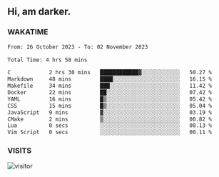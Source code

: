 ## Hi, am darker.

### WAKATIME

<!--START_SECTION:waka-->

```txt
From: 26 October 2023 - To: 02 November 2023

Total Time: 4 hrs 58 mins

C            2 hrs 30 mins   ████████████▓░░░░░░░░░░░░   50.27 %
Markdown     48 mins         ████░░░░░░░░░░░░░░░░░░░░░   16.15 %
Makefile     34 mins         ███░░░░░░░░░░░░░░░░░░░░░░   11.42 %
Docker       22 mins         ██░░░░░░░░░░░░░░░░░░░░░░░   07.42 %
YAML         16 mins         █▒░░░░░░░░░░░░░░░░░░░░░░░   05.42 %
CSS          15 mins         █▒░░░░░░░░░░░░░░░░░░░░░░░   05.04 %
JavaScript   9 mins          ▓░░░░░░░░░░░░░░░░░░░░░░░░   03.19 %
CMake        2 mins          ▒░░░░░░░░░░░░░░░░░░░░░░░░   00.82 %
Lua          0 secs          ░░░░░░░░░░░░░░░░░░░░░░░░░   00.13 %
Vim Script   0 secs          ░░░░░░░░░░░░░░░░░░░░░░░░░   00.11 %
```

<!--END_SECTION:waka-->

### VISITS
<!-- i should probably build this when i will have some time -->
![visitor](https://profile-counter.glitch.me/sanix-darker/count.svg)
